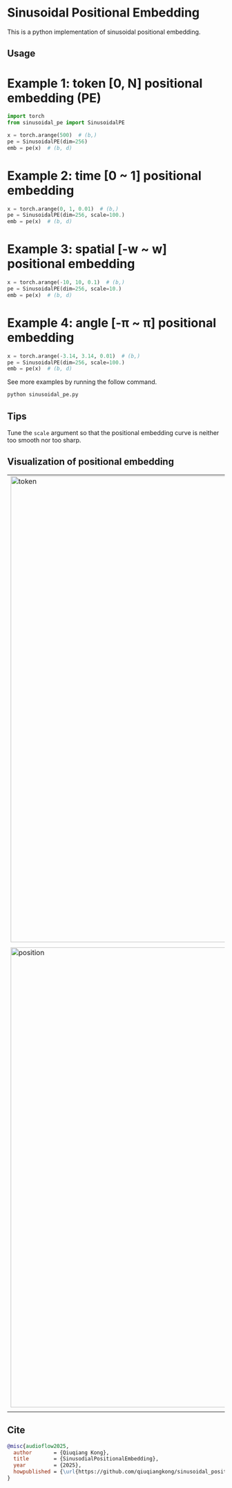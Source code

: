 # Sinusoidal Positional Embedding

This is a python implementation of sinusoidal positional embedding. 

## Usage

# Example 1: token [0, N] positional embedding (PE)

```python
import torch
from sinusoidal_pe import SinusoidalPE

x = torch.arange(500)  # (b,)
pe = SinusoidalPE(dim=256)
emb = pe(x)  # (b, d)
```

# Example 2: time [0 ~ 1] positional embedding

```python
x = torch.arange(0, 1, 0.01)  # (b,)
pe = SinusoidalPE(dim=256, scale=100.)
emb = pe(x)  # (b, d)
```

# Example 3: spatial [-w ~ w] positional embedding

```python
x = torch.arange(-10, 10, 0.1)  # (b,)
pe = SinusoidalPE(dim=256, scale=10.)
emb = pe(x)  # (b, d)
```

# Example 4: angle [-π ~ π] positional embedding

```python
x = torch.arange(-3.14, 3.14, 0.01)  # (b,)
pe = SinusoidalPE(dim=256, scale=100.)
emb = pe(x)  # (b, d)
```

See more examples by running the follow command.

```python
python sinusoidal_pe.py
```

## Tips

Tune the `scale` argument so that the positional embedding curve is neither too smooth nor too sharp.

## Visualization of positional embedding

|            |              |
|------------|--------------|
| <img width="1544" height="1080" alt="token" src="https://github.com/user-attachments/assets/b5dbab22-af8d-45b0-aa5a-7328166fdcd7" /> |  <img width="1480" height="1074" alt="time" src="https://github.com/user-attachments/assets/10ab9bbc-c4c3-4f5a-9037-09dd56c2fe60" /> |
| <img width="1480" height="1066" alt="position" src="https://github.com/user-attachments/assets/3e04209d-8c40-48a1-a7f7-2b40c0c94ab6" /> | <img width="1486" height="1078" alt="angle" src="https://github.com/user-attachments/assets/347c7599-0405-4ac3-9def-0e51c2fca4dd" /> |

## Cite

```bibtex
@misc{audioflow2025,
  author       = {Qiuqiang Kong},
  title        = {SinusodialPositionalEmbedding},
  year         = {2025},
  howpublished = {\url{https://github.com/qiuqiangkong/sinusoidal_positional_embedding}},
}
```